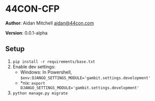 # 44CON-CFP

**Author**: Aidan Mitchell <aidan@44con.com>

**Version**: 0.0.1-alpha

## Setup
1. `pip install -r requirements/base.txt`
2. Enable dev settings:
    * Windows: In Powershell, `$env:DJANGO_SETTINGS_MODULE='gambit.settings.development'`
    * \*nix: `export DJANGO_SETTINGS_MODULE='gambit.settings.development'`
3. `python manage.py migrate`
